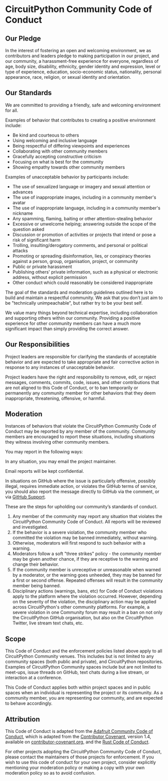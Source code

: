 <!--
SPDX-FileCopyrightText: 2014 Coraline Ada Ehmke
SPDX-FileCopyrightText: 2019-2021 Kattni Rembor

SPDX-License-Identifier: CC-BY-4.0
-->
# CircuitPython Community Code of Conduct

## Our Pledge

In the interest of fostering an open and welcoming environment, we as
contributors and leaders pledge to making participation in our project, and
our community, a harassment-free experience for everyone, regardless of age, body
size, disability, ethnicity, gender identity and expression, level or type of
experience, education, socio-economic status, nationality, personal appearance,
race, religion, or sexual identity and orientation.

## Our Standards

We are committed to providing a friendly, safe and welcoming environment for
all.

Examples of behavior that contributes to creating a positive environment
include:

* Be kind and courteous to others
* Using welcoming and inclusive language
* Being respectful of differing viewpoints and experiences
* Collaborating with other community members
* Gracefully accepting constructive criticism
* Focusing on what is best for the community
* Showing empathy towards other community members

Examples of unacceptable behavior by participants include:

* The use of sexualized language or imagery and sexual attention or advances
* The use of inappropriate images, including in a community member's avatar
* The use of inappropriate language, including in a community member's nickname
* Any spamming, flaming, baiting or other attention-stealing behavior
* Excessive or unwelcome helping; answering outside the scope of the question
  asked
* Discussion or promotion of activities or projects that intend or pose a risk of
  significant harm
* Trolling, insulting/derogatory comments, and personal or political attacks
* Promoting or spreading disinformation, lies, or conspiracy theories against
  a person, group, organisation, project, or community
* Public or private harassment
* Publishing others' private information, such as a physical or electronic
  address, without explicit permission
* Other conduct which could reasonably be considered inappropriate

The goal of the standards and moderation guidelines outlined here is to build
and maintain a respectful community. We ask that you don’t just aim to be
"technically unimpeachable", but rather try to be your best self.

We value many things beyond technical expertise, including collaboration and
supporting others within our community. Providing a positive experience for
other community members can have a much more significant impact than simply
providing the correct answer.

## Our Responsibilities

Project leaders are responsible for clarifying the standards of acceptable
behavior and are expected to take appropriate and fair corrective action in
response to any instances of unacceptable behavior.

Project leaders have the right and responsibility to remove, edit, or
reject messages, comments, commits, code, issues, and other contributions
that are not aligned to this Code of Conduct, or to ban temporarily or
permanently any community member for other behaviors that they deem
inappropriate, threatening, offensive, or harmful.

## Moderation

Instances of behaviors that violate the CircuitPython Community Code of Conduct
may be reported by any member of the community. Community members are
encouraged to report these situations, including situations they witness
involving other community members.

You may report in the following ways:

In any situation, you may email the project maintainer.

Email reports will be kept confidential.

In situations on GitHub where the issue is particularly offensive, possibly
illegal, requires immediate action, or violates the GitHub terms of service,
you should also report the message directly to GitHub via the comment, or via
[GitHub Support](https://support.github.com/contact/report-abuse?category=report-abuse&report=other&report_type=unspecified).

These are the steps for upholding our community’s standards of conduct.

1. Any member of the community may report any situation that violates the
   CircuitPython Community Code of Conduct. All reports will be reviewed and
   investigated.
2. If the behavior is a severe violation, the community member who
   committed the violation may be banned immediately, without warning.
3. Otherwise, moderators will first respond to such behavior with a warning.
4. Moderators follow a soft "three strikes" policy - the community member may
   be given another chance, if they are receptive to the warning and change their
   behavior.
5. If the community member is unreceptive or unreasonable when warned by a
   moderator, or the warning goes unheeded, they may be banned for a first or
   second offense. Repeated offenses will result in the community member being
   banned.
6. Disciplinary actions (warnings, bans, etc) for Code of Conduct violations apply
   to the platform where the violation occurred. However, depending on the severity
   of the violation, the disciplinary action may be applied across CircuitPython's
   other community platforms. For example, a severe violation in one Community forum
   may result in a ban on not only the CircuitPython GitHub organisation,
   but also on the CircuitPython Twitter, live stream text chats, etc.

## Scope

This Code of Conduct and the enforcement policies listed above apply to all
CircuitPython Community venues. This includes but is not limited to any community
spaces (both public and private), and CircuitPython repositories. Examples of
CircuitPython Community spaces include but are not limited to meet-ups, issue
threads on GitHub, text chats during a live stream, or interaction at a conference.

This Code of Conduct applies both within project spaces and in public spaces
when an individual is representing the project or its community. As a community
member, you are representing our community, and are expected to behave
accordingly.

## Attribution

This Code of Conduct is adapted from the
[Adafruit Community Code of Conduct](https://github.com/adafruit/Adafruit_Community_Code_of_Conduct),
which is adapted from the [Contributor Covenant](https://www.contributor-covenant.org/),
version 1.4, available on [contributor-covenant.org](https://www.contributor-covenant.org/version/1/4/code-of-conduct.html),
and the [Rust Code of Conduct](https://www.rust-lang.org/en-US/conduct.html).

For other projects adopting the CircuitPython Community Code of
Conduct, please contact the maintainers of those projects for enforcement.
If you wish to use this code of conduct for your own project, consider
explicitly mentioning your moderation policy or making a copy with your
own moderation policy so as to avoid confusion.
